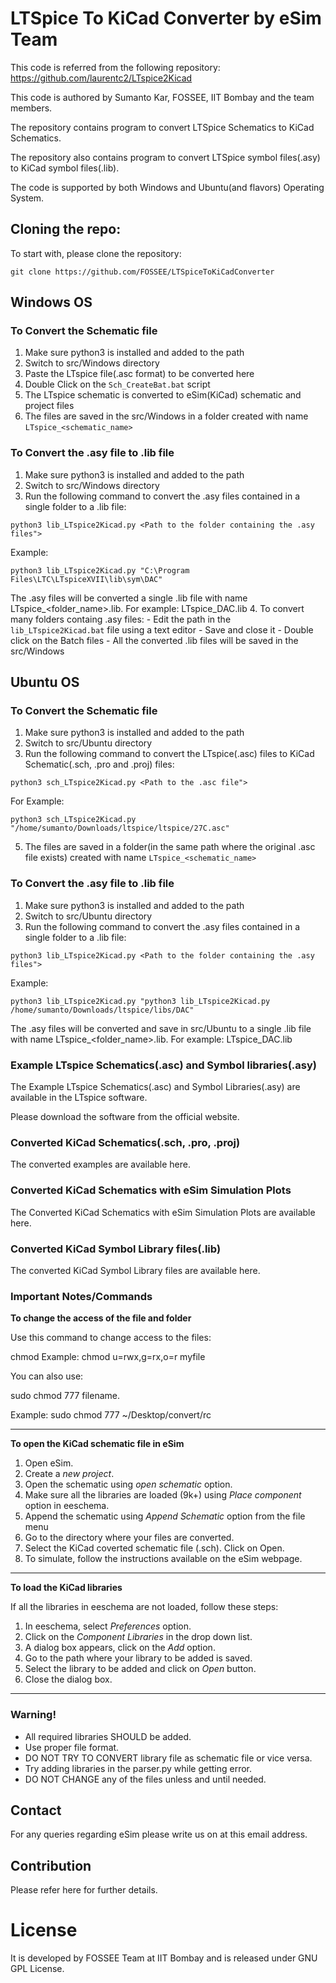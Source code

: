 # LTSpice To KiCad Converter by eSim Team

This code is referred from the following repository: https://github.com/laurentc2/LTspice2Kicad

This code is authored by Sumanto Kar, FOSSEE, IIT Bombay and the team members.

The repository contains program to convert LTSpice Schematics to KiCad Schematics.

The repository also contains program to convert LTSpice symbol files(.asy) to KiCad symbol files(.lib).

The code is supported by both Windows and Ubuntu(and flavors) Operating System.


## Cloning the repo:

To start with, please clone the repository:
```
git clone https://github.com/FOSSEE/LTSpiceToKiCadConverter
```

## Windows OS

### To Convert the Schematic file

1. Make sure python3 is installed and added to the path
2. Switch to src/Windows directory
3. Paste the LTspice file(.asc format) to be converted here
4. Double Click on the ```Sch_CreateBat.bat``` script
5. The LTspice schematic is converted to eSim(KiCad) schematic and project files
6. The files are saved in the src/Windows in a folder created with name ```LTspice_<schematic_name>```

### To Convert the .asy file to .lib file

1. Make sure python3 is installed and added to the path
2. Switch to src/Windows directory
3. Run the following command to convert the .asy files contained in a single folder to a .lib file:
```
python3 lib_LTspice2Kicad.py <Path to the folder containing the .asy files">
```
Example:
```
python3 lib_LTspice2Kicad.py "C:\Program Files\LTC\LTspiceXVII\lib\sym\DAC"
```
The .asy files will be converted a single .lib file with name LTspice_<folder_name>.lib. 
For example: LTspice_DAC.lib
4. To convert many folders containg .asy files:
	- Edit the path in the ```lib_LTspice2Kicad.bat``` file using a text editor
	- Save and close it
	- Double click on the Batch files
	- All the converted .lib files will be saved in the src/Windows

## Ubuntu OS

### To Convert the Schematic file

1. Make sure python3 is installed and added to the path
2. Switch to src/Ubuntu directory
3. Run the following command to convert the LTspice(.asc) files to KiCad Schematic(.sch, .pro and .proj) files:
```
python3 sch_LTspice2Kicad.py <Path to the .asc file">
```
For Example:
```
python3 sch_LTspice2Kicad.py "/home/sumanto/Downloads/ltspice/ltspice/27C.asc"
```
5. The files are saved in a folder(in the same path where the original .asc file exists) created with name ```LTspice_<schematic_name>```

### To Convert the .asy file to .lib file

1. Make sure python3 is installed and added to the path
2. Switch to src/Ubuntu directory
3. Run the following command to convert the .asy files contained in a single folder to a .lib file:
```
python3 lib_LTspice2Kicad.py <Path to the folder containing the .asy files">
```
Example:
```
python3 lib_LTspice2Kicad.py "python3 lib_LTspice2Kicad.py /home/sumanto/Downloads/ltspice/libs/DAC"
```
The .asy files will be converted and save in src/Ubuntu to a single .lib file with name LTspice_<folder_name>.lib. 
For example: LTspice_DAC.lib

### Example LTspice Schematics(.asc) and Symbol libraries(.asy)
The Example LTspice Schematics(.asc) and Symbol Libraries(.asy) are available in the LTspice software.

Please download the software from the official website.

### Converted KiCad Schematics(.sch, .pro, .proj)
The converted examples are available here.

### Converted KiCad Schematics with eSim Simulation Plots
The Converted KiCad Schematics with eSim Simulation Plots are available here.

### Converted KiCad Symbol Library files(.lib)
The converted KiCad Symbol Library files are available here.

### Important Notes/Commands
**To change the access of the file and folder**

Use this command to change access to the files:

chmod <options> <permissions> <file name>
Example:
chmod u=rwx,g=rx,o=r myfile

You can also use: 

sudo chmod 777 filename.

Example: sudo chmod 777 ~/Desktop/convert/rc

-----------------------------------------------
**To open the KiCad schematic file in eSim** 

1. Open eSim.
2. Create a *new project*.
3. Open the schematic using *open schematic* option.
4. Make sure all the libraries are loaded (9k+) using *Place component* option in eeschema.
5. Append the schematic using *Append Schematic* option from the file menu
6. Go to the directory where your files are converted.
7. Select the KiCad coverted schematic file (.sch). Click on Open.
8. To simulate, follow the instructions available on the eSim webpage.
-----------------------------------------------
**To load the KiCad libraries**

If all the libraries in eeschema are not loaded, follow these steps:
1. In eeschema, select *Preferences* option.
2. Click on the *Component Libraries* in the drop down list.
3. A dialog box appears, click on the *Add* option.
4. Go to the path where your library to be added is saved.
5. Select the library to be added and click on *Open* button.
6. Close the dialog box.
-----------------------------------------------

### Warning!
- All required libraries SHOULD be added.
- Use proper file format.
- DO NOT TRY TO CONVERT library file as schematic file or vice versa.
- Try adding libraries in the parser.py while getting error.
- DO NOT CHANGE any of the files unless and until needed.

## Contact
For any queries regarding eSim please write us on at this email address.

## Contribution
Please refer here for further details.

# License
It is developed by FOSSEE Team at IIT Bombay and is released under GNU GPL License.


